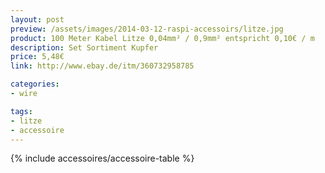 ```yaml
---
layout: post
preview: /assets/images/2014-03-12-raspi-accessoirs/litze.jpg
product: 100 Meter Kabel Litze 0,04mm² / 0,9mm² entspricht 0,10€ / m
description: Set Sortiment Kupfer
price: 5,48€
link: http://www.ebay.de/itm/360732958785

categories:
- wire

tags:
- litze
- accessoire
---
```


{% include accessoires/accessoire-table %}